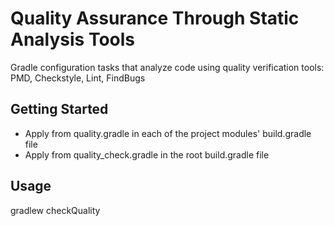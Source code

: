 # Quality Assurance Through Static Analysis Tools

Gradle configuration tasks that analyze code using quality verification tools: PMD, Checkstyle, Lint, FindBugs

## Getting Started

* Apply from quality.gradle in each of the project modules' build.gradle file
* Apply from quality_check.gradle in the root build.gradle file

## Usage

gradlew checkQuality